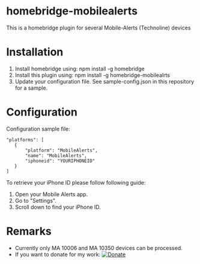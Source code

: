 # homebridge-mobilealerts

This is a homebridge plugin for several Mobile-Alerts (Technoline) devices

# Installation

1. Install homebridge using: npm install -g homebridge
2. Install this plugin using: npm install -g homebridge-mobilealrts
3. Update your configuration file. See sample-config.json in this repository for a sample. 

# Configuration

Configuration sample file:

 ```
"platforms": [
    {
        "platform": "MobileAlerts",
        "name": "MobileAlerts",
        "iphoneid": "YOURIPHONEID"
    }
]
```

To retrieve your iPhone ID please follow following guide:

1. Open your Mobile Alerts app.
2. Go to "Settings".
3. Scroll down to find your iPhone ID. 

# Remarks
- Currently only MA 10006 and MA 10350 devices can be processed.
- If you want to donate for my work: [![Donate](https://img.shields.io/badge/Donate-PayPal-green.svg)](dehsgr@outlook.com)
